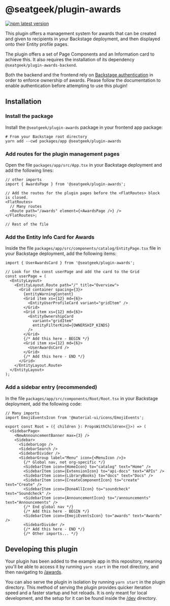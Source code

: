 # @seatgeek/plugin-awards

[![npm latest version](https://img.shields.io/npm/v/@seatgeek/plugin-awards/latest.svg)](https://www.npmjs.com/package/@seatgeek/plugin-awards)

This plugin offers a management system for awards that can be created and given
to recipients in your Backstage deployment, and then displayed onto their
Entity profile pages.

The plugin offers a set of Page Components and an Information card to achieve
this. It also requires the installation of its dependency
`@seatgeek/plugin-awards-backend`.

Both the backend and the frontend rely on
[Backstage authentication](https://backstage.io/docs/auth/) in order to enforce
ownership of awards. Please follow the documentation to enable authentication
before attempting to use this plugin!

## Installation

### Install the package

Install the `@seatgeek/plugin-awards` package in your frontend app package:

```shell
# From your Backstage root directory
yarn add --cwd packages/app @seatgeek/plugin-awards
```

### Add routes for the plugin management pages

Open the file `packages/app/src/App.tsx` in your Backstage deployment and add
the following lines:

```tsx
// other imports
import { AwardsPage } from '@seatgeek/plugin-awards';

// Add the routes for the plugin pages before the <FlatRoutes> block is closed.
<FlatRoutes>
  // Many routes
  <Route path="/awards" element={<AwardsPage />} />
</FlatRoutes>;

// Rest of the file
```

### Add the Entity Info Card for Awards

Inside the file `packages/app/src/components/catalog/EntityPage.tsx` file in
your Backstage deployment, add the following items:

```tsx
import { UserAwardsCard } from '@seatgeek/plugin-awards';

// Look for the const userPage and add the card to the Grid
const userPage = (
  <EntityLayout>
    <EntityLayout.Route path="/" title="Overview">
      <Grid container spacing={3}>
        {entityWarningContent}
        <Grid item xs={12} md={6}>
          <EntityUserProfileCard variant="gridItem" />
        </Grid>
        <Grid item xs={12} md={6}>
          <EntityOwnershipCard
            variant="gridItem"
            entityFilterKind={OWNERSHIP_KINDS}
          />
        </Grid>
        {/* Add this here - BEGIN */}
        <Grid item xs={12} md={6}>
          <UserAwardsCard />
        </Grid>
        {/* Add this here - END */}
      </Grid>
    </EntityLayout.Route>
  </EntityLayout>
);
```

### Add a sidebar entry (recommended)

In the file `packages/app/src/components/Root/Root.tsx` in your Backstage
deployment, add the following code:

```tsx
// Many imports
import EmojiEventsIcon from '@material-ui/icons/EmojiEvents';

export const Root = ({ children }: PropsWithChildren<{}>) => (
  <SidebarPage>
    <NewAnnouncementBanner max={3} />
    <Sidebar>
      <SidebarLogo />
      <SidebarSearch />
      <SidebarDivider />
      <SidebarGroup label="Menu" icon={<MenuIcon />}>
        {/* Global nav, not org-specific */}
        <SidebarItem icon={HomeIcon} to="catalog" text="Home" />
        <SidebarItem icon={ExtensionIcon} to="api-docs" text="APIs" />
        <SidebarItem icon={LibraryBooks} to="docs" text="Docs" />
        <SidebarItem icon={CreateComponentIcon} to="create" text="Create" />
        <SidebarItem icon={DoneAllIcon} to="soundcheck" text="Soundcheck" />
        <SidebarItem icon={AnnouncementIcon} to="/announcements" text="Announcements" />
        {/* End global nav */}
        {/* Add this here - BEGIN */}
        <SidebarItem icon={EmojiEventsIcon} to="awards" text="Awards" />
        <SidebarDivider />
        {/* Add this here - END */}
        {/* Other imports... */}
```

## Developing this plugin

Your plugin has been added to the example app in this repository, meaning you'll be able to access it by running `yarn start` in the root directory, and then navigating to [/awards](http://localhost:3000/awards).

You can also serve the plugin in isolation by running `yarn start` in the plugin directory.
This method of serving the plugin provides quicker iteration speed and a faster startup and hot reloads.
It is only meant for local development, and the setup for it can be found inside the [/dev](./dev) directory.

